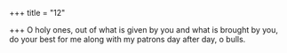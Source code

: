 +++
title = "12"

+++
O holy ones, out of what is given by you and what is brought by you, do your best for me along with my patrons day after day, o bulls.  